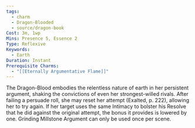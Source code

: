 ```yaml
---
tags:
  - charm
  - Dragon-Blooded
  - source/dragon-book
Cost: 3m, 1wp
Mins: Presence 5, Essence 2
Type: Reflexive
Keywords:
  - Earth
Duration: Instant
Prerequisite Charms:
  - "[[Eternally Argumentative Flame]]"
---
```

The Dragon-Blood embodies the relentless nature of earth in her persistent argument, shaking the convictions of even her strongest-willed rivals. After failing a persuade roll, she may reset her attempt (Exalted, p. 222), allowing her to try again. If her target uses the same Intimacy to bolster his Resolve that he did against the original attempt, the bonus it provides is lowered by one. Grinding Millstone Argument can only be used once per scene.